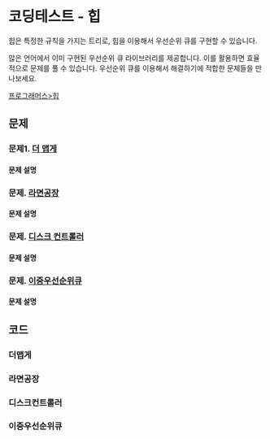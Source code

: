 # 코딩테스트 - 힙 

힙은 특정한 규칙을 가지는 트리로, 힙을 이용해서 우선순위 큐를 구현할 수 있습니다.

많은 언어에서 이미 구현된 우선순위 큐 라이브러리를 제공합니다. 이를 활용하면 효율적으로 문제를 풀 수 있습니다. 
우선순위 큐를 이용해서 해결하기에 적합한 문제들을 만나보세요.

[프로그래머스>힙](https://programmers.co.kr/learn/courses/30/parts/12117)

## 문제
### 문제1. [더 맵게](#더맵게) 
#### 문제 설명

### 문제. [라면공장](#라면공장) 
#### 문제 설명

### 문제. [디스크 컨트롤러](#디스크컨트롤러) 
#### 문제 설명

### 문제. [이중우선순위큐](#이중우선순위큐) 
#### 문제 설명

## 코드 
### 더맵게

### 라면공장

### 디스크컨트롤러

### 이중우선순위큐
